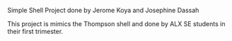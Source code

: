 Simple Shell Project done by Jerome Koya and Josephine Dassah

This project is mimics the Thompson shell and done by ALX SE students in their first trimester.
